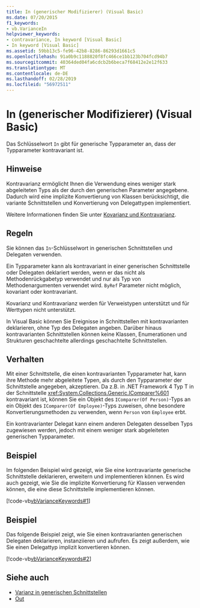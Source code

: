 ```yaml
---
title: In (generischer Modifizierer) (Visual Basic)
ms.date: 07/20/2015
f1_keywords:
- vb.VarianceIn
helpviewer_keywords:
- contravariance, In keyword [Visual Basic]
- In keyword [Visual Basic]
ms.assetid: 59bb13c5-fe96-42b8-8286-86293d1661c5
ms.openlocfilehash: 91a0b9c1188820f8fc466ce1bb123b704fcd94b7
ms.sourcegitcommit: 40364ded04fa6cdcb2b6beca7f68412e2e12f633
ms.translationtype: MT
ms.contentlocale: de-DE
ms.lasthandoff: 02/28/2019
ms.locfileid: "56972511"
---
```

# <a name="in-generic-modifier-visual-basic"></a>In (generischer Modifizierer) (Visual Basic)
Das Schlüsselwort `In` gibt für generische Typparameter an, dass der Typparameter kontravariant ist.  
  
## <a name="remarks"></a>Hinweise  
 Kontravarianz ermöglicht Ihnen die Verwendung eines weniger stark abgeleiteten Typs als der durch den generischen Parameter angegebene. Dadurch wird eine implizite Konvertierung von Klassen berücksichtigt, die variante Schnittstellen und Konvertierung von Delegattypen implementiert.  
  
 Weitere Informationen finden Sie unter [Kovarianz und Kontravarianz](../../programming-guide/concepts/covariance-contravariance/index.md).  
  
## <a name="rules"></a>Regeln  
 Sie können das `In`-Schlüsselwort in generischen Schnittstellen und Delegaten verwenden.  
  
 Ein Typparameter kann als kontravariant in einer generischen Schnittstelle oder Delegaten deklariert werden, wenn er das nicht als Methodenrückgabetyp verwendet und nur als Typ von Methodenargumenten verwendet wird. `ByRef` Parameter nicht möglich, kovariant oder kontravariant.  
  
 Kovarianz und Kontravarianz werden für Verweistypen unterstützt und für Werttypen nicht unterstützt.  
  
 In Visual Basic können Sie Ereignisse in Schnittstellen mit kontravarianten deklarieren, ohne Typ des Delegaten angeben. Darüber hinaus kontravarianten Schnittstellen können keine Klassen, Enumerationen und Strukturen geschachtelte allerdings geschachtelte Schnittstellen.  
  
## <a name="behavior"></a>Verhalten  
 Mit einer Schnittstelle, die einen kontravarianten Typparameter hat, kann ihre Methode mehr abgeleitete Typen, als durch den Typparameter der Schnittstelle angegeben, akzeptieren. Da z.B. in .NET Framework 4 Typ T in der Schnittstelle <xref:System.Collections.Generic.IComparer%601> kontravariant ist, können Sie ein Objekt des `IComparer(Of Person)`-Typs an ein Objekt des `IComparer(Of Employee)`-Typs zuweisen, ohne besondere Konvertierungsmethoden zu verwenden, wenn `Person` von `Employee` erbt.  
  
 Ein kontravarianter Delegat kann einem anderen Delegaten desselben Typs zugewiesen werden, jedoch mit einem weniger stark abgeleiteten generischen Typparameter.  
  
## <a name="example"></a>Beispiel  
 Im folgenden Beispiel wird gezeigt, wie Sie eine kontravariante generische Schnittstelle deklarieren, erweitern und implementieren können. Es wird auch gezeigt, wie Sie die implizite Konvertierung für Klassen verwenden können, die eine diese Schnittstelle implementieren können.  
  
 [!code-vb[vbVarianceKeywords#1](~/samples/snippets/visualbasic/VS_Snippets_VBCSharp/vbvariancekeywords/vb/module1.vb#1)]  
  
## <a name="example"></a>Beispiel  
 Das folgende Beispiel zeigt, wie Sie einen kontravarianten generischen Delegaten deklarieren, instanziieren und aufrufen. Es zeigt außerdem, wie Sie einen Delegattyp implizit konvertieren können.  
  
 [!code-vb[vbVarianceKeywords#2](~/samples/snippets/visualbasic/VS_Snippets_VBCSharp/vbvariancekeywords/vb/module1.vb#2)]  
  
## <a name="see-also"></a>Siehe auch
- [Varianz in generischen Schnittstellen](../../programming-guide/concepts/covariance-contravariance/variance-in-generic-interfaces.md)
- [Out](../../../visual-basic/language-reference/modifiers/out-generic-modifier.md)
